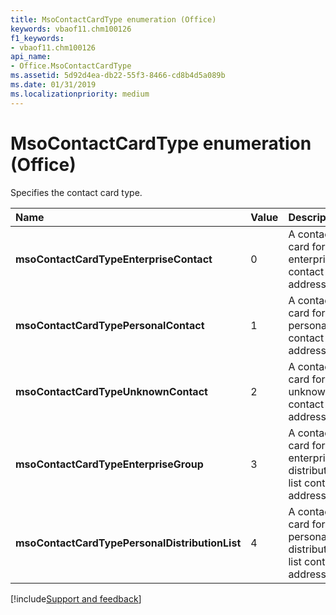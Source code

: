 ```yaml
---
title: MsoContactCardType enumeration (Office)
keywords: vbaof11.chm100126
f1_keywords:
- vbaof11.chm100126
api_name:
- Office.MsoContactCardType
ms.assetid: 5d92d4ea-db22-55f3-8466-cd8b4d5a089b
ms.date: 01/31/2019
ms.localizationpriority: medium
---
```



# MsoContactCardType enumeration (Office)

Specifies the contact card type.

|Name|Value|Description|
|:-----|:-----|:-----|
|**msoContactCardTypeEnterpriseContact**|0|A contact card for an enterprise contact address.|
|**msoContactCardTypePersonalContact**|1|A contact card for a personal contact address.|
|**msoContactCardTypeUnknownContact**|2|A contact card for an unknown contact address.|
|**msoContactCardTypeEnterpriseGroup**|3|A contact card for an enterprise distribution list contact address.|
|**msoContactCardTypePersonalDistributionList**|4|A contact card for a personal distribution list contact address.|

[!include[Support and feedback](~/includes/feedback-boilerplate.md)]